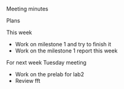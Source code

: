 Meeting minutes 

Plans 

This week

  * Work on milestone 1 and try to finish it 
  * Work on the milestone 1 report this week

For next week Tuesday meeting
  * Work on  the prelab for lab2
  * Review fft 
